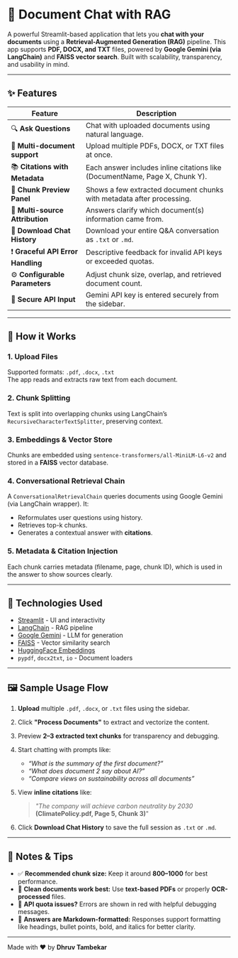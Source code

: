 # 📄 Document Chat with RAG

A powerful Streamlit-based application that lets you **chat with your documents** using a **Retrieval-Augmented Generation (RAG)** pipeline. This app supports **PDF, DOCX, and TXT** files, powered by **Google Gemini (via LangChain)** and **FAISS vector search**. Built with scalability, transparency, and usability in mind.

---

## ✨ Features

| Feature | Description |
|--------|-------------|
| 🔍 **Ask Questions** | Chat with uploaded documents using natural language. |
| 📄 **Multi-document support** | Upload multiple PDFs, DOCX, or TXT files at once. |
| 📚 **Citations with Metadata** | Each answer includes inline citations like (DocumentName, Page X, Chunk Y). |
| 📖 **Chunk Preview Panel** | Shows a few extracted document chunks with metadata after processing. |
| 📁 **Multi-source Attribution** | Answers clarify which document(s) information came from. |
| 💾 **Download Chat History** | Download your entire Q&A conversation as `.txt` or `.md`. |
| ❗ **Graceful API Error Handling** | Descriptive feedback for invalid API keys or exceeded quotas. |
| ⚙️ **Configurable Parameters** | Adjust chunk size, overlap, and retrieved document count. |
| 🔐 **Secure API Input** | Gemini API key is entered securely from the sidebar. |

---

## 🚀 How it Works

### 1. Upload Files  
Supported formats: `.pdf`, `.docx`, `.txt`  
The app reads and extracts raw text from each document.

### 2. Chunk Splitting  
Text is split into overlapping chunks using LangChain’s `RecursiveCharacterTextSplitter`, preserving context.

### 3. Embeddings & Vector Store  
Chunks are embedded using `sentence-transformers/all-MiniLM-L6-v2` and stored in a **FAISS** vector database.

### 4. Conversational Retrieval Chain  
A `ConversationalRetrievalChain` queries documents using Google Gemini (via LangChain wrapper). It:
- Reformulates user questions using history.
- Retrieves top-k chunks.
- Generates a contextual answer with **citations**.

### 5. Metadata & Citation Injection  
Each chunk carries metadata (filename, page, chunk ID), which is used in the answer to show sources clearly.

---

## 🧠 Technologies Used

- [Streamlit](https://streamlit.io/) - UI and interactivity
- [LangChain](https://python.langchain.com/) - RAG pipeline
- [Google Gemini](https://ai.google.dev/) - LLM for generation
- [FAISS](https://github.com/facebookresearch/faiss) - Vector similarity search
- [HuggingFace Embeddings](https://huggingface.co/sentence-transformers/all-MiniLM-L6-v2)
- `pypdf`, `docx2txt`, `io` - Document loaders

---

## 🖼️ Sample Usage Flow

1. **Upload** multiple `.pdf`, `.docx`, or `.txt` files using the sidebar.
2. Click **"Process Documents"** to extract and vectorize the content.
3. Preview **2–3 extracted text chunks** for transparency and debugging.
4. Start chatting with prompts like:
   - _“What is the summary of the first document?”_
   - _“What does document 2 say about AI?”_
   - _“Compare views on sustainability across all documents”_
5. View **inline citations** like:

   > _"The company will achieve carbon neutrality by 2030_ **(ClimatePolicy.pdf, Page 5, Chunk 3)**"

6. Click **Download Chat History** to save the full session as `.txt` or `.md`.

---

## 📌 Notes & Tips

- ✅ **Recommended chunk size:** Keep it around **800–1000** for best performance.
- 🧽 **Clean documents work best:** Use **text-based PDFs** or properly **OCR-processed** files.
- 🚫 **API quota issues?** Errors are shown in red with helpful debugging messages.
- 📝 **Answers are Markdown-formatted:** Responses support formatting like headings, bullet points, bold, and italics for better clarity.

---
 Made with ❤️ by **Dhruv Tambekar**

